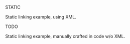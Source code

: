 STATIC

Static linking example, using XML.

TODO

Static linking example, manually crafted in code w/o XML.
